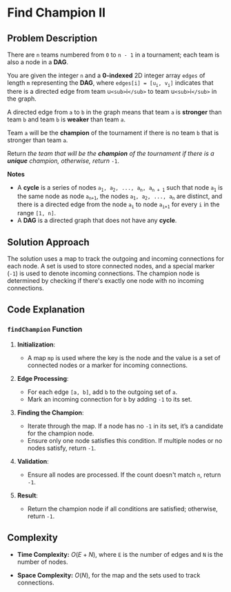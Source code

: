 # Find Champion II

## Problem Description

There are `n` teams numbered from `0` to `n - 1` in a tournament; each team is also a node in a **DAG**.

You are given the integer `n` and a **0-indexed** 2D integer array `edges` of length `m` representing the **DAG**, where `edges[i] = [u`<sub>`i`</sub>`, v`<sub>`i`</sub>`]` indicates that there is a directed edge from team u`<sub>`i`</sub>` to team u`<sub>`i`</sub>` in the graph.

A directed edge from `a` to `b` in the graph means that team `a` is **stronger** than team `b` and team `b` is **weaker** than team `a`.

Team `a` will be the **champion** of the tournament if there is no team `b` that is stronger than team `a`.

Return *the team that will be the **champion** of the tournament if there is a **unique** champion, otherwise, return* `-1`.

**Notes**

- A **cycle** is a series of nodes `a`<sub>`1`</sub>`, a`<sub>`2`</sub>`, ..., a`<sub>`n`</sub>`, a`<sub>`n + 1`</sub> such that node `a`<sub>`1`</sub> is the same node as node `a`<sub>`n+1`</sub>, the nodes `a`<sub>`1`</sub>`, a`<sub>`2`</sub>`, ..., a`<sub>`n`</sub> are distinct, and there is a directed edge from the node `a`<sub>`i`</sub> to node `a`<sub>`i+1`</sub> for every `i` in the range `[1, n]`.
- A **DAG** is a directed graph that does not have any **cycle**.


## Solution Approach

The solution uses a map to track the outgoing and incoming connections for each node. A set is used to store connected nodes, and a special marker (`-1`) is used to denote incoming connections. The champion node is determined by checking if there's exactly one node with no incoming connections.

## Code Explanation

### `findChampion` Function

1. **Initialization**:
   - A map `mp` is used where the key is the node and the value is a set of connected nodes or a marker for incoming connections.

2. **Edge Processing**:
   - For each edge `[a, b]`, add `b` to the outgoing set of `a`.
   - Mark an incoming connection for `b` by adding `-1` to its set.

3. **Finding the Champion**:
   - Iterate through the map. If a node has no `-1` in its set, it’s a candidate for the champion node.
   - Ensure only one node satisfies this condition. If multiple nodes or no nodes satisfy, return `-1`.

4. **Validation**:
   - Ensure all nodes are processed. If the count doesn't match `n`, return `-1`.

5. **Result**:
   - Return the champion node if all conditions are satisfied; otherwise, return `-1`.

## Complexity

- **Time Complexity:** $O(E + N)$, where `E` is the number of edges and `N` is the number of nodes.  

- **Space Complexity:** $O(N)$, for the map and the sets used to track connections.

